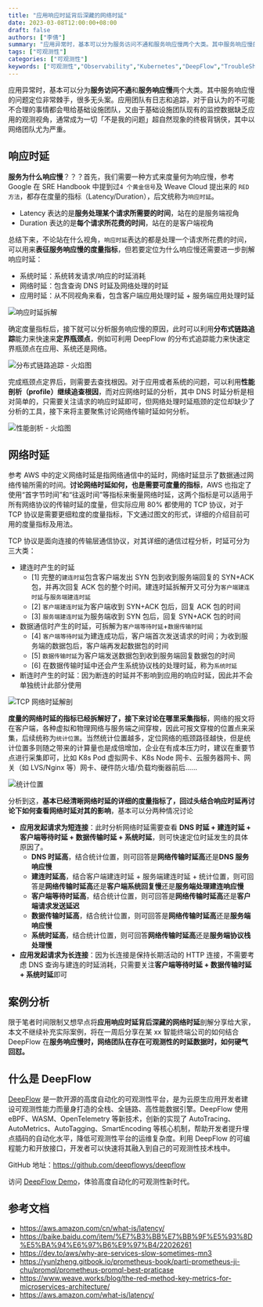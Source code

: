 ```yaml
---
title: "应用响应时延背后深藏的网络时延"
date: 2023-03-08T12:00:00+08:00
draft: false
authors: ["李倩"]
summary: "应用异常时，基本可以分为服务访问不通和服务响应慢两个大类。其中服务响应慢的问题定位非常棘手，很多无头案。应用团队有日志和追踪，对于自认为的不可能不合理的事情都会甩给基础设施团队，又由于基础设施团队现有的监控数据缺乏应用的观测视角，通常成为一切「不是我的问题」超自然现象的终极背锅侠，其中以网络团队尤为严重。"
tags: ["可观测性"]
categories: ["可观测性"]
keywords: ["可观测性","Observability","Kubernetes","DeepFlow","TroubleShooting"]
---
```



应用异常时，基本可以分为**服务访问不通**和**服务响应慢**两个大类。其中服务响应慢的问题定位非常棘手，很多无头案。应用团队有日志和追踪，对于自认为的不可能不合理的事情都会甩给基础设施团队，又由于基础设施团队现有的监控数据缺乏应用的观测视角，通常成为一切「不是我的问题」超自然现象的终极背锅侠，其中以网络团队尤为严重。

## 响应时延

**服务为什么响应慢**？？？首先，我们需要一种方式来度量何为响应慢，参考 Google 在 SRE Handbook 中提到过`4 个黄金信号`及 Weave Cloud 提出来的 `RED 方法`，都存在度量的指标（Latency/Duration），后文统称为`响应时延`。
- Latency 表达的是**服务处理某个请求所需要的时间**，站在的是服务端视角
- Duration 表达的是**每个请求所花费的时间**，站在的是客户端视角

总结下来，不论站在什么视角，`响应时延`表达的都是处理一个请求所花费的时间，可以用来**表征服务响应慢的度量指标**，但若要定位为什么响应慢还需要进一步剖解响应时延：
- 系统时延：系统转发请求/响应的时延消耗
- 网络时延：包含查询 DNS 时延及网络处理的时延
- 应用时延：从不同视角来看，包含客户端应用处理时延 + 服务端应用处理时延

![响应时延拆解](./2.jpg)

确定度量指标后，接下就可以分析服务响应慢的原因，此时可以利用**分布式链路追踪**能力来快速来**定界瓶颈点**，例如可利用 DeepFlow 的分布式追踪能力来快速定界瓶颈点在应用、系统还是网络。

![分布式链路追踪 - 火焰图](./1.png)

完成瓶颈点定界后，则需要去查找根因。对于应用或者系统的问题，可以利用**性能剖析（profile）继续追查根因**，而对应网络时延的分析，其中 DNS 时延分析是相对简单的，只需要关注请求的响应时延即可，但网络处理时延瓶颈的定位却缺少了分析的工具，接下来将主要聚焦讨论网络传输时延如何分析。

![性能剖析 - 火焰图](./3.jpg)

## 网络时延

参考 AWS 中的定义网络时延是指网络通信中的延时，网络时延显示了数据通过网络传输所需的时间。**讨论网络时延如何，也是需要可度量的指标**，AWS 也指定了使用“首字节时间”和“往返时间”等指标来衡量网络时延，这两个指标是可以适用于所有网络协议的传输时延的度量，但实际应用 80% 都使用的 TCP 协议，对于 TCP 协议是需要更细粒度的度量指标，下文通过图文的形式，详细的介绍目前可用的度量指标及用法。

TCP 协议是面向连接的传输层通信协议，对其详细的通信过程分析，时延可分为三大类：
- 建连时产生的时延
  - [1] 完整的`建连时延`包含客户端发出 SYN 包到收到服务端回复的 SYN+ACK 包，并再次回复 ACK 包的整个时间。建连时延拆解开又可分为`客户端建连时延`与`服务端建连时延`
  - [2] `客户端建连时延`为客户端收到 SYN+ACK 包后，回复 ACK 包的时间
  - [3] `服务端建连时延`为服务端收到 SYN 包后，回复 SYN+ACK 包的时间
- 数据通信时产生的时延，可拆解为`客户端等待时延`+`数据传输时延`
  - [4] `客户端等待时延`为建连成功后，客户端首次发送请求的时间；为收到服务端的数据包后，客户端再发起数据包的时间
  - [5] `数据传输时延`为客户端发送数据包到收到服务端回复数据包的时间
  - [6] 在数据传输时延中还会产生系统协议栈的处理时延，称为`系统时延`
- 断连时产生的时延：因为断连的时延并不影响到应用的响应时延，因此并不会单独统计此部分使用

![TCP 网络时延解剖](./4.jpg)

**度量的网络时延的指标已经拆解好了，接下来讨论在哪里采集指标**，网络的报文将在客户端，各种虚拟和物理网络与服务端之间穿梭，因此可报文穿梭的位置点来采集，后续统称为`统计位置`。当然统计位置越多，定位网络的瓶颈路径越快，但是统计位置多则随之带来的计算量也是成倍增加，企业在有成本压力时，建议在重要节点进行采集即可，比如 K8s Pod 虚拟网卡、K8s Node 网卡、云服务器网卡、网关（如 LVS/Nginx 等）网卡、硬件防火墙/负载均衡器前后......

![统计位置](./5.jpg)

分析到这，**基本已经清晰网络时延的详细的度量指标了，回过头结合响应时延再讨论下如何查看网络时延对其的影响**，基本可以分两种情况讨论
- **应用发起请求为短连接**：此时分析网络时延需要查看 **DNS 时延 + 建连时延 + 客户端等待时延 + 数据传输时延 + 系统时延**，则可快速定位时延发生的具体原因了。
  - **DNS 时延高**，结合统计位置，则可回答是**网络传输时延高**还是**DNS 服务响应慢**
  - **建连时延高**，结合客户端建连时延 + 服务端建连时延 + 统计位置，则可回答是**网络传输时延高**还是**客户端系统回复慢**还是**服务端处理建连响应慢**
  - **客户端等待时延高**，结合统计位置，则可回答是**网络传输时延高**还是**客户端请求发送延迟**
  - **数据传输时延高**，结合统计位置，则可回答是**网络传输时延高**还是**服务端响应慢**
  - **系统时延高**，结合统计位置，则可回答**网络传输时延高**还是**服务端协议栈处理慢**
- **应用发起请求为长连接**：因为长连接是保持长期活动的 HTTP 连接，不需要考虑 DNS 查询与建连的时延消耗，只需要关注**客户端等待时延 + 数据传输时延 + 系统时延**即可

## 案例分析

限于笔者时间限制又想早点将**应用响应时延背后深藏的网络时延**剖解分享给大家，本文不继续补充实际案例，将在一周后分享在某 xx 智能终端公司的如何结合 DeepFlow 在**服务响应慢时，网络团队在存在可观测性的时延数据时，如何硬气回怼。**

## 什么是 DeepFlow

[DeepFlow](https://github.com/deepflowys/deepflow) 是一款开源的高度自动化的可观测性平台，是为云原生应用开发者建设可观测性能力而量身打造的全栈、全链路、高性能数据引擎。DeepFlow 使用 eBPF、WASM、OpenTelemetry 等新技术，创新的实现了 AutoTracing、AutoMetrics、AutoTagging、SmartEncoding 等核心机制，帮助开发者提升埋点插码的自动化水平，降低可观测性平台的运维复杂度。利用 DeepFlow 的可编程能力和开放接口，开发者可以快速将其融入到自己的可观测性技术栈中。

GitHub 地址：https://github.com/deepflowys/deepflow

访问 [DeepFlow Demo](https://deepflow.yunshan.net/docs/zh/install/overview/)，体验高度自动化的可观测性新时代。

## 参考文档

- https://aws.amazon.com/cn/what-is/latency/
- https://baike.baidu.com/item/%E7%B3%BB%E7%BB%9F%E5%93%8D%E5%BA%94%E6%97%B6%E9%97%B4/22026261
- https://dev.to/aws/why-are-services-slow-sometimes-mn3
- https://yunlzheng.gitbook.io/prometheus-book/parti-prometheus-ji-chu/promql/prometheus-promql-best-praticase
- https://www.weave.works/blog/the-red-method-key-metrics-for-microservices-architecture/
- https://aws.amazon.com/what-is/latency/
